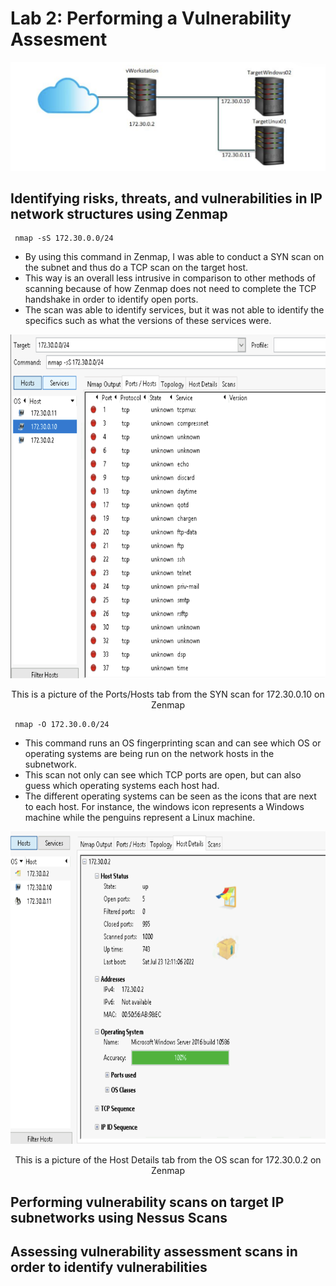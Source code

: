 # Lab 2: Performing a Vulnerability Assesment

<p align = "center">
<img src = "https://github.com/Ttokkime/Lab-2/blob/439648fd216411c651c7f8b93319827016534dc8/Lab%202%20topology.png">
</p>

## Identifying risks, threats, and vulnerabilities in IP network structures using Zenmap
```
 nmap -sS 172.30.0.0/24
```

* By using this command in Zenmap, I was able to conduct a SYN scan on the subnet and thus do a TCP scan on the target host. 
* This way is an overall less intrusive in comparison to other methods of scanning because of how Zenmap does not need to complete the TCP handshake in order to identify open ports. 
* The scan was able to identify services, but it was not able to identify the specifics such as what the versions of these services were. 

<p align = "center">
<img src = "https://github.com/Ttokkime/Lab-2/blob/8d18e915961a7d513b555896f4e695182c26990f/172.30.0.10%20Nmap%20Ports%20and%20Hosts.png" width="700" height="550">
</p>
 
 
<p align = "center"> 
This is a picture of the Ports/Hosts tab from the SYN scan for 172.30.0.10 on Zenmap
</p>


```
 nmap -O 172.30.0.0/24
```

* This command runs an OS fingerprinting scan and can see which OS or operating systems are being run on the network hosts in the subnetwork.
* This scan not only can see which TCP ports are open, but can also guess which operating systems each host had. 
* The different operating systems can be seen as the icons that are next to each host. For instance, the windows icon represents a Windows machine while the penguins represent a Linux machine. 

<p align = "center">
<img src = "https://github.com/Ttokkime/Lab-2/blob/8809509c9c8970988714982913987e5bf5ba56f2/OS%20scan%20172.30.0.2.png" width="650" height="500">
</p>
 
 
<p align = "center"> 
This is a picture of the Host Details tab from the OS scan for 172.30.0.2 on Zenmap
</p>


## Performing vulnerability scans on target IP subnetworks using Nessus Scans
## Assessing vulnerability assessment scans in order to identify vulnerabilities
